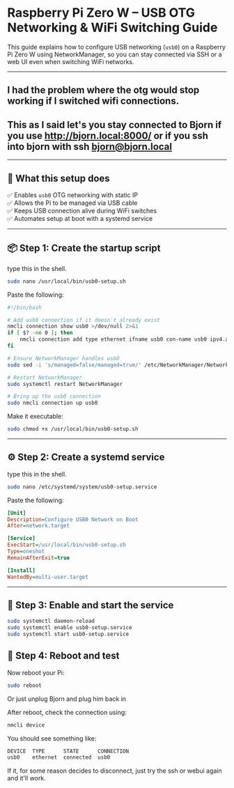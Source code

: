 # Raspberry Pi Zero W – USB OTG Networking & WiFi Switching Guide

This guide explains how to configure USB networking (`usb0`) on a Raspberry Pi Zero W using NetworkManager, so you can stay connected via SSH or a web UI even when switching WiFi networks. 

---

## I had the problem where the otg would stop working if I switched wifi connections. 
## This as I said let's you stay connected to Bjorn if you use http://bjorn.local:8000/ or if you ssh into bjorn with ssh bjorn@bjorn.local
---

## 🧰 What this setup does

✅ Enables `usb0` OTG networking with static IP  
✅ Allows the Pi to be managed via USB cable  
✅ Keeps USB connection alive during WiFi switches  
✅ Automates setup at boot with a systemd service  

---

## 📦 Step 1: Create the startup script

type this in the shell.
```bash
sudo nano /usr/local/bin/usb0-setup.sh
```
Paste the following:

```bash
#!/bin/bash

# Add usb0 connection if it doesn't already exist
nmcli connection show usb0 >/dev/null 2>&1
if [ $? -ne 0 ]; then
    nmcli connection add type ethernet ifname usb0 con-name usb0 ipv4.addresses 172.20.2.1/24 ipv4.method manual
fi

# Ensure NetworkManager handles usb0
sudo sed -i 's/managed=false/managed=true/' /etc/NetworkManager/NetworkManager.conf

# Restart NetworkManager
sudo systemctl restart NetworkManager

# Bring up the usb0 connection
sudo nmcli connection up usb0
```

Make it executable:

```bash
sudo chmod +x /usr/local/bin/usb0-setup.sh
```

---

## ⚙️ Step 2: Create a systemd service
type this in the shell.
```bash
sudo nano /etc/systemd/system/usb0-setup.service
```

Paste the following:
```ini
[Unit]
Description=Configure USB0 Network on Boot
After=network.target

[Service]
ExecStart=/usr/local/bin/usb0-setup.sh
Type=oneshot
RemainAfterExit=true

[Install]
WantedBy=multi-user.target
```
---

## 🚀 Step 3: Enable and start the service
```bash
sudo systemctl daemon-reload
sudo systemctl enable usb0-setup.service
sudo systemctl start usb0-setup.service
```

## 🔄 Step 4: Reboot and test
Now reboot your Pi:
```bash
sudo reboot
```
Or just unplug Bjorn and plug him back in

After reboot, check the connection using:
```bash
nmcli device
```

You should see something like:
```bash
DEVICE  TYPE      STATE      CONNECTION
usb0    ethernet  connected  usb0
```
If it, for some reason decides to disconnect, just try the ssh or webui again and it'll work.







